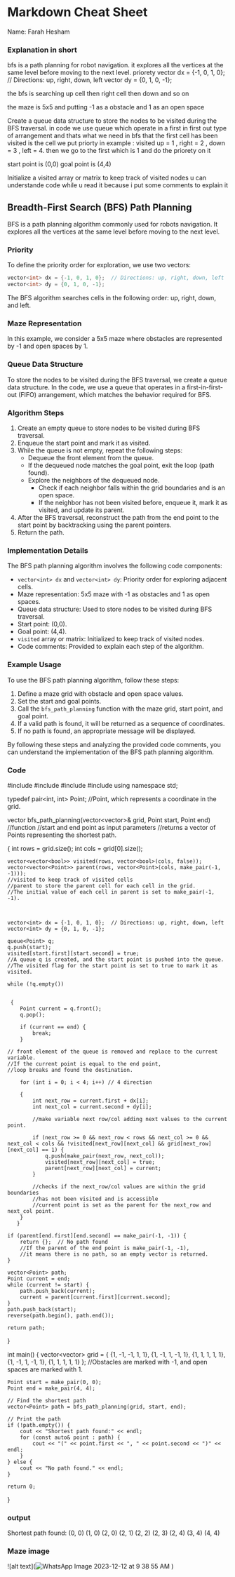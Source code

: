# Markdown Cheat Sheet

Name: Farah Hesham






### Explanation in short

bfs is a path planning for robot navigation. 
it explores all the vertices at the same level before moving to the next level. 
      priorety 
      vector<int> dx = {-1, 0, 1, 0};  // Directions: up, right, down, left
      vector<int> dy = {0, 1, 0, -1};
 
 the bfs is searching up cell then right cell then down and so on
 
 the maze is 5x5 and putting -1 as a obstacle and 1 as an open space 
 
 
 

Create a queue data structure to store the nodes to be visited during the BFS traversal.
 in code we use queue which operate in a first in first out type of arrangement and thats what we need in bfs that the first cell has been visited is the cell we put priorty in 
 example : visited up = 1 , right = 2 , down = 3 , left = 4.
 then we go to the first which is 1 and do the priorety on it 
 
 
 
 start point is (0,0)
 goal point is (4,4)
 
 Initialize a visited array or matrix to keep track of visited nodes
u can understande code while u read it because i put some comments to explain it 




## Breadth-First Search (BFS) Path Planning

BFS is a path planning algorithm commonly used for robots navigation. It explores all the vertices at the same level before moving to the next level.

### Priority

To define the priority order for exploration, we use two vectors:

```cpp
vector<int> dx = {-1, 0, 1, 0};  // Directions: up, right, down, left
vector<int> dy = {0, 1, 0, -1};
```

The BFS algorithm searches cells in the following order: up, right, down, and left.

### Maze Representation

In this example, we consider a 5x5 maze where obstacles are represented by -1 and open spaces by 1.

### Queue Data Structure

To store the nodes to be visited during the BFS traversal, we create a queue data structure. In the code, we use a queue that operates in a first-in-first-out (FIFO) arrangement, which matches the behavior required for BFS.

### Algorithm Steps

1. Create an empty queue to store nodes to be visited during BFS traversal.
2. Enqueue the start point and mark it as visited.
3. While the queue is not empty, repeat the following steps:
    - Dequeue the front element from the queue.
    - If the dequeued node matches the goal point, exit the loop (path found).
    - Explore the neighbors of the dequeued node.
        - Check if each neighbor falls within the grid boundaries and is an open space.
        - If the neighbor has not been visited before, enqueue it, mark it as visited, and update its parent.
4. After the BFS traversal, reconstruct the path from the end point to the start point by backtracking using the parent pointers.
5. Return the path.

### Implementation Details

The BFS path planning algorithm involves the following code components:

- `vector<int> dx` and `vector<int> dy`: Priority order for exploring adjacent cells.
- Maze representation: 5x5 maze with -1 as obstacles and 1 as open spaces.
- Queue data structure: Used to store nodes to be visited during BFS traversal.
- Start point: (0,0).
- Goal point: (4,4).
- `visited` array or matrix: Initialized to keep track of visited nodes.
- Code comments: Provided to explain each step of the algorithm.

### Example Usage

To use the BFS path planning algorithm, follow these steps:

1. Define a maze grid with obstacle and open space values.
2. Set the start and goal points.
3. Call the `bfs_path_planning` function with the maze grid, start point, and goal point.
4. If a valid path is found, it will be returned as a sequence of coordinates.
5. If no path is found, an appropriate message will be displayed.

By following these steps and analyzing the provided code comments, you can understand the implementation of the BFS path planning algorithm.


### Code



#include <iostream>
#include <vector>
#include <queue>
#include <algorithm>
using namespace std;

typedef pair<int, int> Point;  //Point, which represents a coordinate in the grid.

vector<Point> bfs_path_planning(vector<vector<int>>& grid, Point start, Point end) 
//function
//start and end point as input parameters 
//returns a vector of Points representing the shortest path.

{
    int rows = grid.size();
    int cols = grid[0].size();

    vector<vector<bool>> visited(rows, vector<bool>(cols, false));
    vector<vector<Point>> parent(rows, vector<Point>(cols, make_pair(-1, -1)));
	//visited to keep track of visited cells
	//parent to store the parent cell for each cell in the grid. 
	//The initial value of each cell in parent is set to make_pair(-1, -1).



    vector<int> dx = {-1, 0, 1, 0};  // Directions: up, right, down, left
    vector<int> dy = {0, 1, 0, -1};

    queue<Point> q;
    q.push(start);
    visited[start.first][start.second] = true;
	//A queue q is created, and the start point is pushed into the queue. 
	//The visited flag for the start point is set to true to mark it as visited.

    while (!q.empty())
	
	
	 {
        Point current = q.front();
        q.pop();

        if (current == end) {
            break;
        }

	// front element of the queue is removed and replace to the current variable. 
	//If the current point is equal to the end point, 
	//loop breaks and found the destination.

        for (int i = 0; i < 4; i++) // 4 direction
		
		{
            int next_row = current.first + dx[i];
            int next_col = current.second + dy[i];
			
			//make variable next row/col adding next values to the current point.

            if (next_row >= 0 && next_row < rows && next_col >= 0 && next_col < cols && !visited[next_row][next_col] && grid[next_row][next_col] == 1) {
                q.push(make_pair(next_row, next_col));
                visited[next_row][next_col] = true;
                parent[next_row][next_col] = current;
            }

			//checks if the next_row/col values are within the grid boundaries
			//has not been visited and is accessible 
			//current point is set as the parent for the next_row and next_col point.
        }
       }

    if (parent[end.first][end.second] == make_pair(-1, -1)) {
        return {};  // No path found
		//If the parent of the end point is make_pair(-1, -1), 
		//it means there is no path, so an empty vector is returned.
    }

    vector<Point> path;
    Point current = end;
    while (current != start) {
        path.push_back(current);
        current = parent[current.first][current.second];
    }
    path.push_back(start);
    reverse(path.begin(), path.end());

    return path;
}

int main() {
    vector<vector<int>> grid = {
        {1, -1, -1, 1, 1},
        {1, -1, 1, -1, 1},
        {1, 1, 1, 1, 1},
        {1, -1, 1, -1, 1},
        {1, 1, 1, 1, 1}
    };
//Obstacles are marked with -1, and open spaces are marked with 1. 

    Point start = make_pair(0, 0);
    Point end = make_pair(4, 4);

    // Find the shortest path
    vector<Point> path = bfs_path_planning(grid, start, end);

    // Print the path
    if (!path.empty()) {
        cout << "Shortest path found:" << endl;
        for (const auto& point : path) {
            cout << "(" << point.first << ", " << point.second << ")" << endl;
        }
    } else {
        cout << "No path found." << endl;
    }

    return 0;
}


### output

Shortest path found:
(0, 0)
(1, 0)
(2, 0)
(2, 1)
(2, 2)
(2, 3)
(2, 4)
(3, 4)
(4, 4)



### Maze image

![alt text](![WhatsApp Image 2023-12-12 at 9 38 55 AM](https://github.com/Farahesham00/bfs-dfs/assets/151152805/05639096-553a-4a15-a2cb-a5c90a52701a)
)







 
 
